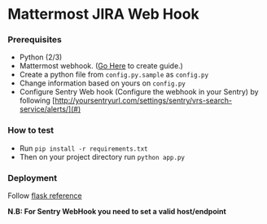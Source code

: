 # Mattermost JIRA Web Hook

### Prerequisites
 - Python (2/3)
 - Mattermost webhook. ([Go Here](https://docs.mattermost.com/developer/webhooks-incoming.html#) to create guide.)
 - Create a python file from `config.py.sample` as `config.py`
 - Change information based on yours on `config.py`
 - Configure Sentry Web hook (Configure the webhook in your Sentry) by following [http://yoursentryurl.com/settings/sentry/vrs-search-service/alerts/](#)
### How to test
- Run `pip install -r requirements.txt`
- Then on your project directory run `python app.py`

### Deployment
Follow [flask reference](http://flask.pocoo.org/docs/dev/tutorial/deploy/)

**N.B: For Sentry WebHook you need to set a valid host/endpoint**
